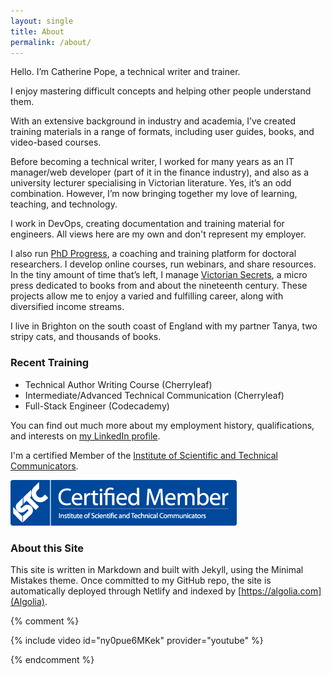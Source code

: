 ```yaml
---
layout: single
title: About
permalink: /about/
---
```


Hello. I’m Catherine Pope, a technical writer and trainer.

I enjoy mastering difficult concepts and helping other people understand them.

With an extensive background in industry and academia, I’ve created training materials in a range of formats, including user guides, books, and video-based courses.

Before becoming a technical writer, I worked for many years as an IT manager/web developer (part of it in the finance industry), and also as a university lecturer specialising in Victorian literature. Yes, it’s an odd combination. However, I’m now bringing together my love of learning, teaching, and technology.

I work in DevOps, creating documentation and training material for engineers. All views here are my own and don't represent my employer.

I also run [PhD Progress](https://www.phdprogress.com), a coaching and training platform for doctoral researchers. I develop online courses, run webinars, and share resources. In the tiny amount of time that’s left, I manage [Victorian Secrets](https://www.victoriansecrets.co.uk), a micro press dedicated to books from and about the nineteenth century. These projects allow me to enjoy a varied and fulfilling career, along with diversified income streams.

I live in Brighton on the south coast of England with my partner Tanya, two stripy cats, and thousands of books.

### Recent Training

- Technical Author Writing Course (Cherryleaf)
- Intermediate/Advanced Technical Communication (Cherryleaf)
- Full-Stack Engineer (Codecademy)

You can find out much more about my employment history, qualifications, and interests on [my LinkedIn profile](https://www.linkedin.com/in/drcatherinepope/).

I'm a certified Member of the [Institute of Scientific and Technical Communicators](https://istc.org.uk).

![Logo of Institute of Scientific and Technical Communicators](../assets/images/istc-certified-member-landscape-small.png)

### About this Site

This site is written in Markdown and built with Jekyll, using the Minimal Mistakes theme. Once committed to my GitHub repo, the site is automatically deployed through Netlify and indexed by [https://algolia.com](Algolia).

{% comment %}

{% include video id="ny0pue6MKek" provider="youtube" %}

{% endcomment %}
